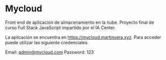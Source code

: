 # Mycloud
Front end de aplicación de almacenamiento en la nube. Proyecto final de curso Full Stack JavaScript impartido por el IA Center.

La aplicación se encuentra en https://mycloud.martinvera.xyz. Para acceder puede utilizar las siguiente credenciales:

  Email: admin@mycloud.com
  Password: 123
  
  
